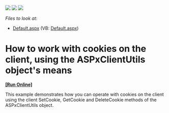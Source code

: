 <!-- default badges list -->
![](https://img.shields.io/endpoint?url=https://codecentral.devexpress.com/api/v1/VersionRange/128565683/13.1.12%2B)
[![](https://img.shields.io/badge/Open_in_DevExpress_Support_Center-FF7200?style=flat-square&logo=DevExpress&logoColor=white)](https://supportcenter.devexpress.com/ticket/details/E1133)
[![](https://img.shields.io/badge/📖_How_to_use_DevExpress_Examples-e9f6fc?style=flat-square)](https://docs.devexpress.com/GeneralInformation/403183)
<!-- default badges end -->
<!-- default file list -->
*Files to look at*:

* [Default.aspx](./CS/Default.aspx) (VB: [Default.aspx](./VB/Default.aspx))
<!-- default file list end -->
# How to work with cookies on the client, using the ASPxClientUtils object's means
<!-- run online -->
**[[Run Online]](https://codecentral.devexpress.com/e1133/)**
<!-- run online end -->


<p>This example demonstrates how you can operate with cookies on the client using the client SetCookie, GetCookie and DeleteCookie methods of the ASPxClientUtils object.</p>

<br/>


